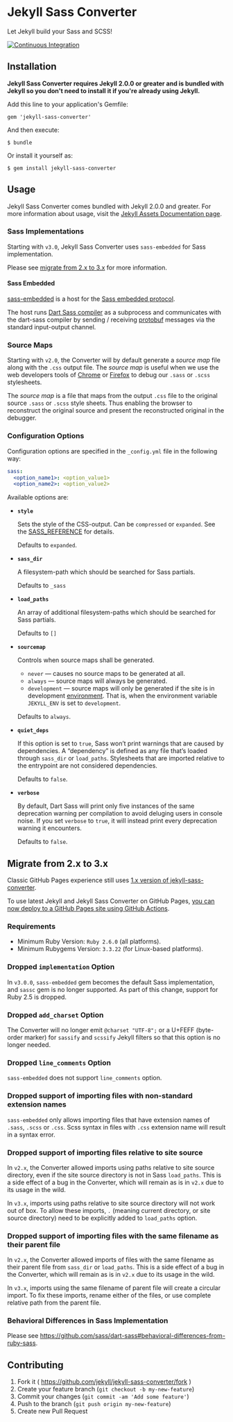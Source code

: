 # Jekyll Sass Converter

Let Jekyll build your Sass and SCSS!

[![Continuous Integration](https://github.com/jekyll/jekyll-sass-converter/actions/workflows/ci.yml/badge.svg)](https://github.com/jekyll/jekyll-sass-converter/actions/workflows/ci.yml)


## Installation

**Jekyll Sass Converter requires Jekyll 2.0.0 or greater and is bundled
with Jekyll so you don't need to install it if you're already using Jekyll.**

Add this line to your application's Gemfile:

    gem 'jekyll-sass-converter'

And then execute:

    $ bundle

Or install it yourself as:

    $ gem install jekyll-sass-converter

## Usage

Jekyll Sass Converter comes bundled with Jekyll 2.0.0 and greater. For more
information about usage, visit the [Jekyll Assets Documentation
page](https://jekyllrb.com/docs/assets/).

### Sass Implementations

Starting with `v3.0`, Jekyll Sass Converter uses `sass-embedded` for Sass implementation.

Please see [migrate from 2.x to 3.x](#migrate-from-2x-to-3x) for more information.

#### Sass Embedded

[sass-embedded](https://rubygems.org/gems/sass-embedded) is a host for the
[Sass embedded protocol](https://github.com/sass/embedded-protocol).

The host runs [Dart Sass compiler](https://github.com/sass/dart-sass#embedded-dart-sass) as a subprocess
and communicates with the dart-sass compiler by sending / receiving
[protobuf](https://github.com/protocolbuffers/protobuf) messages via the standard
input-output channel.

### Source Maps

Starting with `v2.0`, the Converter will by default generate a _source map_ file along with
the `.css` output file. The _source map_ is useful when we use the web developers tools of
[Chrome](https://developers.google.com/web/tools/chrome-devtools/) or
[Firefox](https://developer.mozilla.org/en-US/docs/Tools) to debug our `.sass` or `.scss`
stylesheets.

The _source map_ is a file that maps from the output `.css` file to the original source
`.sass` or `.scss` style sheets. Thus enabling the browser to reconstruct the original source
and present the reconstructed original in the debugger.

### Configuration Options

Configuration options are specified in the `_config.yml` file in the following way:

  ```yml
  sass:
    <option_name1>: <option_value1>
    <option_name2>: <option_value2>
  ```

Available options are:

  * **`style`**

    Sets the style of the CSS-output.
    Can be `compressed` or `expanded`.
    See the [SASS_REFERENCE](https://sass-lang.com/documentation/cli/dart-sass#style)
    for details.

    Defaults to `expanded`.

  * **`sass_dir`**

    A filesystem-path which should be searched for Sass partials.

    Defaults to `_sass`

  * **`load_paths`**

    An array of additional filesystem-paths which should be searched for Sass partials.

    Defaults to `[]`

  * **`sourcemap`**

    Controls when source maps shall be generated.

    - `never` &mdash; causes no source maps to be generated at all.
    - `always` &mdash; source maps will always be generated.
    - `development` &mdash; source maps will only be generated if the site is in development
      [environment](https://jekyllrb.com/docs/configuration/environments/).
      That is, when the environment variable `JEKYLL_ENV` is set to `development`.

    Defaults to `always`.

  * **`quiet_deps`**

    If this option is set to `true`, Sass won’t print warnings that are caused by dependencies.
    A “dependency” is defined as any file that’s loaded through `sass_dir` or `load_paths`.
    Stylesheets that are imported relative to the entrypoint are not considered dependencies.

    Defaults to `false`.

  * **`verbose`**

    By default, Dart Sass will print only five instances of the same deprecation warning per
    compilation to avoid deluging users in console noise. If you set `verbose` to `true`, it will
    instead print every deprecation warning it encounters.

    Defaults to `false`.

## Migrate from 2.x to 3.x

Classic GitHub Pages experience still uses [1.x version of jekyll-sass-converter](https://pages.github.com/versions/).

To use latest Jekyll and Jekyll Sass Converter on GitHub Pages,
[you can now deploy to a GitHub Pages site using GitHub Actions](https://github.blog/changelog/2022-07-27-github-pages-custom-github-actions-workflows-beta/).

### Requirements

- Minimum Ruby Version: `Ruby 2.6.0` (all platforms).
- Minimum Rubygems Version: `3.3.22` (for Linux-based platforms).

### Dropped `implementation` Option

In `v3.0.0`, `sass-embedded` gem becomes the default Sass implementation, and `sassc` gem
is no longer supported. As part of this change, support for Ruby 2.5 is dropped.

### Dropped `add_charset` Option

The Converter will no longer emit `@charset "UTF-8";` or a U+FEFF (byte-order marker) for
`sassify` and `scssify` Jekyll filters so that this option is no longer needed.

### Dropped `line_comments` Option

`sass-embedded` does not support `line_comments` option.

### Dropped support of importing files with non-standard extension names

`sass-embedded` only allows importing files that have extension names of `.sass`, `.scss`
or `.css`. Scss syntax in files with `.css` extension name will result in a syntax error.

### Dropped support of importing files relative to site source

In `v2.x`, the Converter allowed imports using paths relative to site source directory,
even if the site source directory is not in Sass `load_paths`. This is a side effect of a
bug in the Converter, which will remain as is in `v2.x` due to its usage in the wild.

In `v3.x`, imports using paths relative to site source directory will not work out of box.
To allow these imports, `.` (meaning current directory, or site source directory) need to
be explicitly added to `load_paths` option.

### Dropped support of importing files with the same filename as their parent file

In `v2.x`, the Converter allowed imports of files with the same filename as their parent
file from `sass_dir` or `load_paths`. This is a side effect of a bug in the Converter,
which will remain as is in `v2.x` due to its usage in the wild.

In `v3.x`, imports using the same filename of parent file will create a circular import.
To fix these imports, rename either of the files, or use complete relative path from the
parent file.

### Behavioral Differences in Sass Implementation

Please see https://github.com/sass/dart-sass#behavioral-differences-from-ruby-sass.

## Contributing

1. Fork it ( https://github.com/jekyll/jekyll-sass-converter/fork )
2. Create your feature branch (`git checkout -b my-new-feature`)
3. Commit your changes (`git commit -am 'Add some feature'`)
4. Push to the branch (`git push origin my-new-feature`)
5. Create new Pull Request
